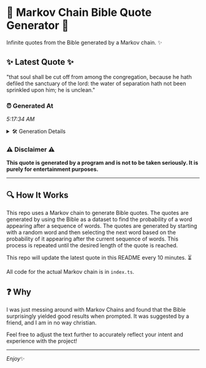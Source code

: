 # 📖 Markov Chain Bible Quote Generator 📖

Infinite quotes from the Bible generated by a Markov chain. ✨

## ✨ Latest Quote ✨
"that soul shall be cut off from among the congregation, because he hath defiled the sanctuary of the lord: the water of separation hath not been sprinkled upon him; he is unclean."

### ⏰ Generated At
*5:17:34 AM*

<details>
    <summary>🛠️ Generation Details</summary>
    <p>
        <strong>🌱 Seed:</strong> that<br>
        <strong>🔄 Iterations:</strong> 31<br>
        <strong>📜 Context History:</strong><br>[ that ]: soul<br>[ that, soul ]: shall<br>[ that, soul, shall ]: be<br>[ that, soul, shall, be ]: cut<br>[ that, soul, shall, be, cut ]: off<br>[ that, soul, shall, be, cut, off ]: from<br>[ soul, shall, be, cut, off, from ]: among<br>[ shall, be, cut, off, from, among ]: the<br>[ be, cut, off, from, among, the ]: congregation,<br>[ cut, off, from, among, the, congregation, ]: because<br>[ off, from, among, the, congregation,, because ]: he<br>[ from, among, the, congregation,, because, he ]: hath<br>[ among, the, congregation,, because, he, hath ]: defiled<br>[ the, congregation,, because, he, hath, defiled ]: the<br>[ congregation,, because, he, hath, defiled, the ]: sanctuary<br>[ because, he, hath, defiled, the, sanctuary ]: of<br>[ he, hath, defiled, the, sanctuary, of ]: the<br>[ hath, defiled, the, sanctuary, of, the ]: lord:<br>[ defiled, the, sanctuary, of, the, lord: ]: the<br>[ the, sanctuary, of, the, lord:, the ]: water<br>[ sanctuary, of, the, lord:, the, water ]: of<br>[ of, the, lord:, the, water, of ]: separation<br>[ the, lord:, the, water, of, separation ]: hath<br>[ lord:, the, water, of, separation, hath ]: not<br>[ the, water, of, separation, hath, not ]: been<br>[ water, of, separation, hath, not, been ]: sprinkled<br>[ of, separation, hath, not, been, sprinkled ]: upon<br>[ separation, hath, not, been, sprinkled, upon ]: him;<br>[ hath, not, been, sprinkled, upon, him; ]: he<br>[ not, been, sprinkled, upon, him;, he ]: is<br>[ been, sprinkled, upon, him;, he, is ]: unclean.<br>
    </p>
</details>

### ⚠️ Disclaimer ⚠️
**This quote is generated by a program and is not to be taken seriously. It is purely for entertainment purposes.**

---

## 🔍 How It Works

This repo uses a Markov chain to generate Bible quotes. The quotes are generated by using the Bible as a dataset to find the probability of a word appearing after a sequence of words. The quotes are generated by starting with a random word and then selecting the next word based on the probability of it appearing after the current sequence of words. This process is repeated until the desired length of the quote is reached.

This repo will update the latest quote in this README every 10 minutes. ⏳

All code for the actual Markov chain is in `index.ts`.

## ❓ Why

I was just messing around with Markov Chains and found that the Bible surprisingly yielded good results when prompted. 
It was suggested by a friend, and I am in no way christian.

Feel free to adjust the text further to accurately reflect your intent and experience with the project!

---

*Enjoy*✨
